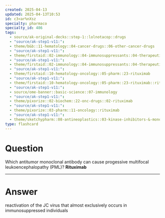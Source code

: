 ```yaml
---
created: 2025-04-13
updated: 2025-04-13T10:53
id: c3<ar%nXsz
specialty: pharmaco
specialty_id: 486
tags:
  - source/ak-original-decks::step-1::lolnotacop::drugs
  - "source/ak-step1-v11:": 
  - theme/b&b::11-hematology::04-cancer-drugs::06-other-cancer-drugs
  - "source/ak-step1-v11:": 
  - theme/firstaid::02-immunology::04-immunosuppressants::04-therapeutic-antibodies
  - "source/ak-step1-v11:": 
  - theme/firstaid::02-immunology::04-immunosuppressants::04-therapeutic-antibodies::rituximab
  - "source/ak-step1-v11:": 
  - theme/firstaid::10-hematology-oncology::05-pharm::23-rituximab
  - "source/ak-step1-v11:": 
  - theme/firstaid::10-hematology-oncology::05-pharm::23-rituximab::rituximab
  - "source/ak-step1-v11:": 
  - source/ome-banner::basic-science::07-immunology
  - "source/ak-step1-v11:": 
  - theme/pixorize::02-biochem::22-onc-drugs::02-rituximab
  - "source/ak-step1-v11:": 
  - theme/pixorize::03-pharm::11-oncology::rituximab
  - "source/ak-step1-v11:": 
  - theme/sketchypharm::08-antineoplastics::03-kinase-inhibitors-&-monoclonal-antibodies::02-rituximab,-cetuximab,-bevacizumab,-alemtuzumab,-trastuzumab"
type: flashcard
---
```


# Question
Which antitumor monoclonal antibody can cause progessive multifocal leukoencephalopathy (PML)?   **Rituximab**

---

# Answer
reactivation of the JC virus that almost exclusively occurs in immunosuppressed individuals
